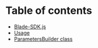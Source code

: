 # Table of contents

* [Blade-SDK.js](README.md)
* [Usage](docs/classes/BladeSDK.md)
* [ParametersBuilder class](docs/classes/ParametersBuilder.md)
